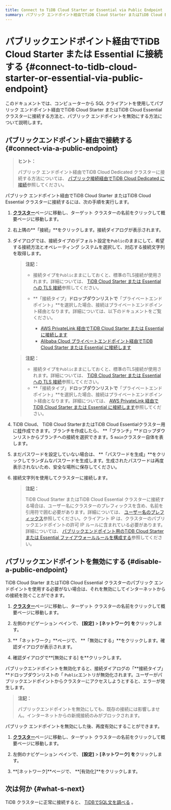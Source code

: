 ```yaml
---
title: Connect to TiDB Cloud Starter or Essential via Public Endpoint
summary: パブリック エンドポイント経由でTiDB Cloud Starter またはTiDB Cloud Essential クラスターに接続する方法を学習します。
---
```


# パブリックエンドポイント経由でTiDB Cloud Starter または Essential に接続する {#connect-to-tidb-cloud-starter-or-essential-via-public-endpoint}

このドキュメントでは、コンピューターから SQL クライアントを使用してパブリック エンドポイント経由でTiDB Cloud Starter またはTiDB Cloud Essential クラスターに接続する方法と、パブリック エンドポイントを無効にする方法について説明します。

## パブリックエンドポイント経由で接続する {#connect-via-a-public-endpoint}

> **ヒント：**
>
> パブリック エンドポイント経由でTiDB Cloud Dedicated クラスターに接続する方法については、 [パブリック接続経由​​でTiDB Cloud Dedicated に接続](/tidb-cloud/connect-via-standard-connection.md)参照してください。

パブリック エンドポイント経由でTiDB Cloud Starter またはTiDB Cloud Essential クラスターに接続するには、次の手順を実行します。

1.  [**クラスター**](https://tidbcloud.com/project/clusters)ページに移動し、ターゲット クラスターの名前をクリックして概要ページに移動します。

2.  右上隅の**「接続」**をクリックします。接続ダイアログが表示されます。

3.  ダイアログでは、接続タイプのデフォルト設定を`Public`のままにして、希望する接続方法とオペレーティング システムを選択して、対応する接続文字列を取得します。

    <CustomContent language="en,zh">

    > **注記：**
    >
    > -   接続タイプを`Public`ままにしておくと、標準のTLS接続が使用されます。詳細については、 [TiDB Cloud Starter または Essential への TLS 接続](/tidb-cloud/secure-connections-to-serverless-clusters.md)参照してください。
    > -   **「接続タイプ」**ドロップダウンリストで**「プライベートエンドポイント」**を選択した場合、接続はプライベートエンドポイント経由となります。詳細については、以下のドキュメントをご覧ください。
    >
    >     -   [AWS PrivateLink 経由でTiDB Cloud Starter または Essential に接続します](/tidb-cloud/set-up-private-endpoint-connections-serverless.md)
    >     -   [Alibaba Cloud プライベートエンドポイント経由でTiDB Cloud Starter または Essential に接続します](/tidb-cloud/set-up-private-endpoint-connections-on-alibaba-cloud.md)

    </CustomContent>

    <CustomContent language="ja">

    > **注記：**
    >
    > -   接続タイプを`Public`ままにしておくと、標準のTLS接続が使用されます。詳細については、 [TiDB Cloud Starter または Essential への TLS 接続](/tidb-cloud/secure-connections-to-serverless-clusters.md)参照してください。
    > -   **「接続タイプ」**ドロップダウンリストで**「プライベートエンドポイント」**を選択した場合、接続はプライベートエンドポイント経由となります。詳細については、 [AWS PrivateLink 経由でTiDB Cloud Starter または Essential に接続します](/tidb-cloud/set-up-private-endpoint-connections-serverless.md)参照してください。

    </CustomContent>

4.  TiDB Cloud、 TiDB Cloud StarterまたはTiDB Cloud Essentialクラスター用に[枝](/tidb-cloud/branch-overview.md)作成できます。ブランチを作成したら、 **「ブランチ」**ドロップダウンリストからブランチへの接続を選択できます。5 `main`クラスター自体を表します。

5.  まだパスワードを設定していない場合は、 **「パスワードを生成」**をクリックしてランダムなパスワードを生成します。生成されたパスワードは再度表示されないため、安全な場所に保存してください。

6.  接続文字列を使用してクラスターに接続します。

    > **注記：**
    >
    > TiDB Cloud Starter またはTiDB Cloud Essential クラスターに接続する場合は、ユーザー名にクラスターのプレフィックスを含め、名前を引用符で囲む必要があります。詳細については、 [ユーザー名のプレフィックス](/tidb-cloud/select-cluster-tier.md#user-name-prefix)参照してください。クライアント IP は、クラスターのパブリックエンドポイントの許可 IP ルールに含まれている必要があります。詳細については、 [パブリックエンドポイント用のTiDB Cloud Starter または Essential ファイアウォールルールを構成する](/tidb-cloud/configure-serverless-firewall-rules-for-public-endpoints.md)参照してください。

## パブリックエンドポイントを無効にする {#disable-a-public-endpoint}

TiDB Cloud Starter またはTiDB Cloud Essential クラスターのパブリック エンドポイントを使用する必要がない場合は、それを無効にしてインターネットからの接続を防ぐことができます。

1.  [**クラスター**](https://tidbcloud.com/project/clusters)ページに移動し、ターゲット クラスターの名前をクリックして概要ページに移動します。

2.  左側のナビゲーション ペインで、 **[設定]** &gt; **[ネットワーク] を**クリックします。

3.  **「ネットワーク」**ページで、 **「無効にする」**をクリックします。確認ダイアログが表示されます。

4.  確認ダイアログで**[無効にする] を**クリックします。

パブリックエンドポイントを無効化すると、接続ダイアログの「**接続タイプ」**ドロップダウンリストの「 `Public`エントリが無効化されます。ユーザーがパブリックエンドポイントからクラスターにアクセスしようとすると、エラーが発生します。

> **注記：**
>
> パブリックエンドポイントを無効にしても、既存の接続には影響しません。インターネットからの新規接続のみがブロックされます。

パブリック エンドポイントを無効にした後、再度有効にすることができます。

1.  [**クラスター**](https://tidbcloud.com/project/clusters)ページに移動し、ターゲット クラスターの名前をクリックして概要ページに移動します。

2.  左側のナビゲーション ペインで、 **[設定]** &gt; **[ネットワーク] を**クリックします。

3.  **[ネットワーク]**ページで、 **[有効化]**をクリックします。

## 次は何か {#what-s-next}

TiDB クラスターに正常に接続すると、 [TiDBでSQL文を調べる](/basic-sql-operations.md) 。
